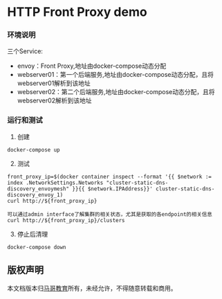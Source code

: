 # HTTP Front Proxy demo

### 环境说明
三个Service:
- envoy：Front Proxy,地址由docker-compose动态分配
- webserver01：第一个后端服务,地址由docker-compose动态分配，且将webserver01解析到该地址
- webserver02：第二个后端服务,地址由docker-compose动态分配，且将webserver02解析到该地址

### 运行和测试
1. 创建
```
docker-compose up
```

2. 测试
```
front_proxy_ip=$(docker container inspect --format '{{ $network := index .NetworkSettings.Networks "cluster-static-dns-discovery_envoymesh" }}{{ $network.IPAddress}}' cluster-static-dns-discovery_envoy_1)
curl http://${front_proxy_ip}

可以通过admin interface了解集群的相关状态，尤其是获取的各endpoint的相关信息
curl http://${front_proxy_ip}/clusters
```

3. 停止后清理
```
docker-compose down
```

## 版权声明
本文档版本归[马哥教育](www.magedu.com)所有，未经允许，不得随意转载和商用。
